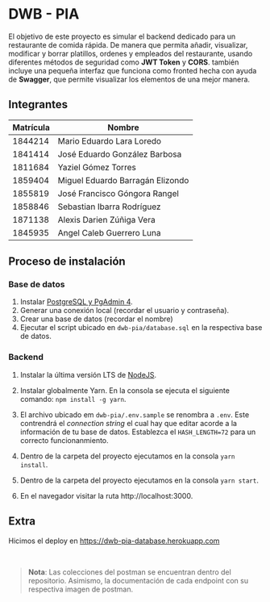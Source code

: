 # **DWB - PIA**

El objetivo de este proyecto es simular el backend dedicado para un restaurante de comida rápida. De manera que permita añadir, visualizar, modificar y borrar platillos, ordenes y empleados del restaurante, usando diferentes métodos de seguridad como **JWT Token** y **CORS**. también incluye una pequeña interfaz que funciona como fronted hecha con ayuda de **Swagger**, que permite visualizar los elementos de una mejor manera.

## **Integrantes**

| Matrícula | Nombre                           |
| --------- | -------------------------------- |
| 1844214   | Mario Eduardo Lara Loredo        |
| 1841414   | José Eduardo González Barbosa    |
| 1811684   | Yaziel Gómez Torres              |
| 1859404   | Miguel Eduardo Barragán Elizondo |
| 1855819   | José Francisco Góngora Rangel    |
| 1858846   | Sebastian Ibarra Rodríguez       |
| 1871138   | Alexis Darien Zúñiga Vera        |
| 1845935   | Angel Caleb Guerrero Luna        |

## **Proceso de instalación**

### Base de datos

1. Instalar [PostgreSQL y PgAdmin 4](https://www.postgresql.org/download/).
1. Generar una conexión local (recordar el usuario y contraseña).
1. Crear una base de datos (recordar el nombre)
1. Ejecutar el script ubicado en `dwb-pia/database.sql` en la respectiva base de datos.

### Backend

1. Instalar la última versión LTS de [NodeJS](https://nodejs.org/es/).
1. Instalar globalmente Yarn. En la consola se ejecuta el siguiente comando: `npm install -g yarn`.

1. El archivo ubicado em `dwb-pia/.env.sample` se renombra a `.env`. Este contrendrá el _connection string_ el cual hay que editar acorde a la información de tu base de datos. Establezca el `HASH_LENGTH=72` para un correcto funcionanmiento.

1. Dentro de la carpeta del proyecto ejecutamos en la consola `yarn install`.
1. Dentro de la carpeta del proyecto ejecutamos en la consola `yarn start`.

1. En el navegador visitar la ruta http://localhost:3000.

## **Extra**

Hicimos el deploy en https://dwb-pia-database.herokuapp.com

<br/>

> **Nota**: Las colecciones del postman se encuentran dentro del repositorio. Asimismo, la documentación de cada endpoint con su respectiva imagen de postman.
